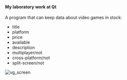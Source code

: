 #### My laboratory work at Qt

A program that can keep data about video games in stock:
+ title
+ platform
+ price
+ available
+ description
+ multiplayer/not
+ cross-platform/not
+ split-screen/not

![vg_screen](https://user-images.githubusercontent.com/44808549/113975390-1c03a400-9848-11eb-960c-68b9b2c06098.png)
